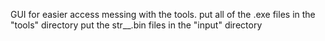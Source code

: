 GUI for easier access messing with the tools.
put all of the .exe files in the "tools" directory
put the str__.bin files in the "input" directory